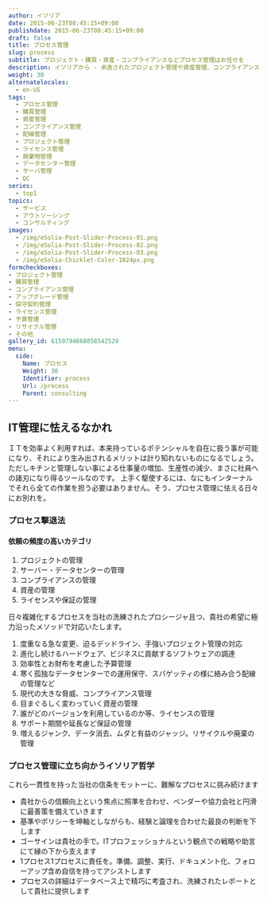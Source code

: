 ```yaml
---
author: イソリア
date: 2015-06-23T08:45:15+09:00
publishdate: 2015-06-23T08:45:15+09:00
draft: false
title: プロセス管理
slug: process
subtitle: プロジェクト・購買・資産・コンプライアンスなどプロセス管理はお任せを
description: イソリアから - 卓逸されたプロジェクト管理や資産管理、コンプライアンスの徹底から購買のお手伝いまで、ＩＴやビジネス プロセス管理のレベルアップへ
weight: 30
alternatelocales:
  - en-US
tags:
  - プロセス管理
  - 購買管理
  - 資産管理
  - コンプライアンス管理
  - 配線管理
  - プロジェクト管理
  - ライセンス管理
  - 廃棄物管理
  - データセンター管理
  - サーバ管理
  - QC
series:
  - top1
topics:
  - サービス
  - アウトソーシング
  - コンサルティング
images:
  - /img/eSolia-Post-Slider-Process-01.png
  - /img/eSolia-Post-Slider-Process-02.png
  - /img/eSolia-Post-Slider-Process-03.png
  - /img/eSolia-Chicklet-Color-1024px.png
formcheckboxes:
- プロジェクト管理
- 購買管理
- コンプライアンス管理
- アップグレード管理
- 保守契約管理
- ライセンス管理
- 予算管理
- リサイクル管理
- その他
gallery_id: 6159794668058542529
menu:
  side:
    Name: プロセス
    Weight: 30
    Identifier: process
    Url: /process
    Parent: consulting
---
```


## IT管理に怯えるなかれ

ＩＴを効率よく利用すれば、本来持っているポテンシャルを自在に扱う事が可能になり、それにより生み出されるメリットは計り知れないものになるでしょう。 ただしキチンと管理しない事による仕事量の増加、生産性の減少、まさに社員への諸刃になり得るツールなのです。 上手く駆使するには、なにもインターナルでそれら全ての作業を担う必要はありません。そう、プロセス管理に怯える日々にお別れを。

### プロセス撃退法

<div class="esolia-card-panel pink darken-4 z-depth-1">
  <h4 class="center green-text text-accent-3">依頼の頻度の高いカテゴリ</h4>
    <ol>
      <li class="white-text">プロジェクトの管理</li>
      <li class="white-text">サーバー・データセンターの管理</li>
      <li class="white-text">コンプライアンスの管理</li>
      <li class="white-text">資産の管理</li>
      <li class="white-text">ライセンスや保証の管理</li>
    </ol>
</div>

日々複雑化するプロセスを当社の洗練されたプロシージャ且つ、貴社の希望に極力沿ったメソッドで対応いたします。

1. 度重なる急な変更、迫るデッドライン、手強いプロジェクト管理の対応
2. 進化し続けるハードウェア、ビジネスに貢献するソフトウェアの調達
3. 効率性とお財布を考慮した予算管理
4. 寒く孤独なデータセンターでの運用保守、スパゲッティの様に絡み合う配線の管理など
5. 現代の大きな脅威、コンプライアンス管理
6. 目まぐるしく変わっていく資産の管理
7. 誰がどのバージョンを利用しているのか等、ライセンスの管理
8. サポート期間や延長など保証の管理
9. 増えるジャンク、データ消去、ムダと有益のジャッジ。リサイクルや廃棄の管理

### プロセス管理に立ち向かうイソリア哲学

これら一貫性を持った当社の信条をモットーに、難解なプロセスに挑み続けます

* 貴社からの信頼向上という焦点に照準を合わせ、ベンダーや協力会社と円滑に最善策を備えていきます
* 基準やポリシーを坤軸としながらも、経験と論理を合わせた最良の判断を下します
* ゴーサインは貴社の手で。ITプロフェッショナルという観点での戦略や助言にて縁の下から支えます
* 1プロセス1プロセスに責任を。準備、調整、実行、ドキュメント化、フォローアップ含め自信を持ってアシストします
* プロセスの詳細はデータベース上で精巧に考査され、洗練されたレポートとして貴社に提供します
